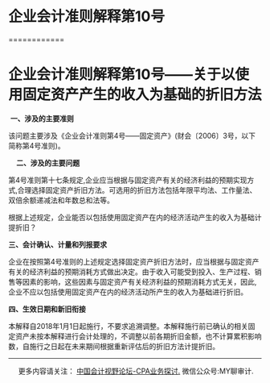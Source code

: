 ﻿# 企业会计准则解释第10号
============

  

企业会计准则解释第10号——关于以使用固定资产产生的收入为基础的折旧方法
====================================

 **一、涉及的主要准则**

该问题主要涉及《企业会计准则第4号——固定资产》(财会〔2006〕3号，以下简称第4号准则)。

    **二、涉及的主要问题**

第4号准则第十七条规定,企业应当根据与固定资产有关的经济利益的预期实现方式,合理选择固定资产折旧方法。可选用的折旧方法包括年限平均法、工作量法、双倍余额递减法和年数总和法等。

根据上述规定，企业能否以包括使用固定资产在内的经济活动产生的收入为基础计提折旧？

**三、会计确认、计量和列报要求**

企业在按照第4号准则的上述规定选择固定资产折旧方法时，应当根据与固定资产有关的经济利益的预期消耗方式做出决定。由于收入可能受到投入、生产过程、销售等因素的影响，这些因素与固定资产有关经济利益的预期消耗方式无关，因此,企业不应以包括使用固定资产在内的经济活动所产生的收入为基础进行折旧。

**四、生效日期和新旧衔接**

本解释自2018年1月1日起施行，不要求追溯调整。本解释施行前已确认的相关固定资产未按本解释进行会计处理的，不调整以前各期折旧金额，也不计算累积影响数，自施行之日起在未来期间根据重新评估后的折旧方法计提折旧。

* * *

     更多内容请关注： [中国会计视野论坛-CPA业务探讨.](https://bbs.esnai.com/thread-5354530-1-3.html) 微信公众号:MY聊审计.